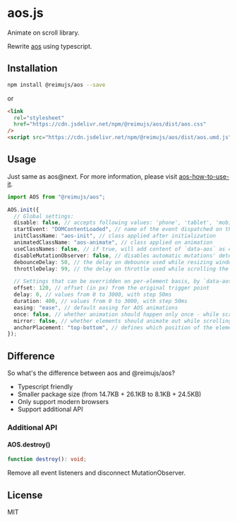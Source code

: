 # aos.js

Animate on scroll library.

Rewrite [aos](https://github.com/michalsnik/aos) using typescript.

## Installation

```bash
npm install @reimujs/aos --save
```

or

```html
<link
  rel="stylesheet"
  href="https://cdn.jsdelivr.net/npm/@reimujs/aos/dist/aos.css"
/>
<script src="https://cdn.jsdelivr.net/npm/@reimujs/aos/dist/aos.umd.js"></script>
```

## Usage

Just same as aos@next. For more information, please visit [aos-how-to-use-it](https://github.com/michalsnik/aos?tab=readme-ov-file#-how-to-use-it).

```typescript
import AOS from "@reimujs/aos";

AOS.init({
  // Global settings:
  disable: false, // accepts following values: 'phone', 'tablet', 'mobile', boolean, expression or function
  startEvent: "DOMContentLoaded", // name of the event dispatched on the document, that AOS should initialize on
  initClassName: "aos-init", // class applied after initialization
  animatedClassName: "aos-animate", // class applied on animation
  useClassNames: false, // if true, will add content of `data-aos` as classes on scroll
  disableMutationObserver: false, // disables automatic mutations' detections (advanced)
  debounceDelay: 50, // the delay on debounce used while resizing window (advanced)
  throttleDelay: 99, // the delay on throttle used while scrolling the page (advanced)

  // Settings that can be overridden on per-element basis, by `data-aos-*` attributes:
  offset: 120, // offset (in px) from the original trigger point
  delay: 0, // values from 0 to 3000, with step 50ms
  duration: 400, // values from 0 to 3000, with step 50ms
  easing: "ease", // default easing for AOS animations
  once: false, // whether animation should happen only once - while scrolling down
  mirror: false, // whether elements should animate out while scrolling past them
  anchorPlacement: "top-bottom", // defines which position of the element regarding to window should trigger the animation
});
```

## Difference

So what's the difference between aos and @reimujs/aos?


- Typescript friendly
- Smaller package size (from 14.7KB + 26.1KB to 8.1KB + 24.5KB)
- Only support modern browsers
- Support additional API

### Additional API

#### AOS.destroy()

```typescript
function destroy(): void;
```

Remove all event listeners and disconnect MutationObserver.


## License
MIT